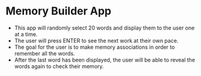 # Memory Builder App

- This app will randomly select 20 words and display them to the user one at a time.
- The user will press ENTER to see the next work at their own pace.
- The goal for the user is to make memory associations in order to remember all the words.
- After the last word has been displayed, the user will be able to reveal the words again to check their memory.